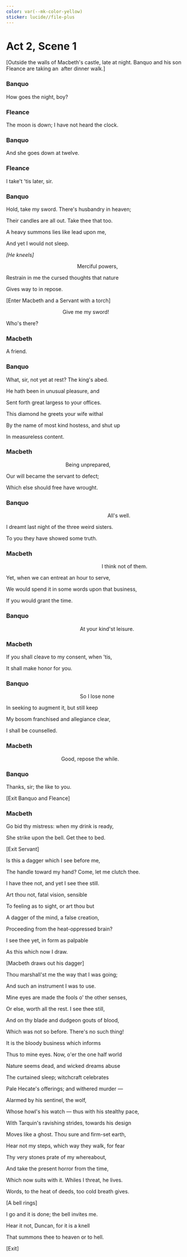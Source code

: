 ```yaml
---
color: var(--mk-color-yellow)
sticker: lucide//file-plus
---
```

# Act 2, Scene 1

[Outside the walls of Macbeth's castle, late at night. Banquo and his son Fleance are taking an  after dinner walk.]

### Banquo

How goes the night, boy?

### Fleance

The moon is down; I have not heard the clock.

### Banquo

And she goes down at twelve.

### Fleance

I take't 'tis later, sir.

### Banquo

Hold, take my sword. There's husbandry in heaven;

Their candles are all out. Take thee that too.

A heavy summons lies like lead upon me,

And yet I would not sleep.

_[He kneels]_ 

                                                 Merciful powers,

Restrain in me the cursed thoughts that nature

Gives way to in repose.

[Enter Macbeth and a Servant with a torch]

                                       Give me my sword!

Who's there?

### Macbeth

A friend.

### Banquo

What, sir, not yet at rest? The king's abed.

He hath been in unusual pleasure, and

Sent forth great largess to your offices.

This diamond he greets your wife withal

By the name of most kind hostess, and shut up

In measureless content.

### Macbeth

                                         Being unprepared,

Our will became the servant to defect;

Which else should free have wrought.

### Banquo

                                                                      All's well.

I dreamt last night of the three weird sisters.

To you they have showed some truth.

### Macbeth

                                                                  I think not of them.

Yet, when we can entreat an hour to serve,

We would spend it in some words upon that business,

If you would grant the time.

### Banquo

                                                   At your kind'st leisure.

### Macbeth

If you shall cleave to my consent, when 'tis,

It shall make honor for you.

### Banquo

                                                   So I lose none

In seeking to augment it, but still keep

My bosom franchised and allegiance clear,

I shall be counselled.

### Macbeth

                                      Good, repose the while.

### Banquo

Thanks, sir; the like to you.

[Exit Banquo and Fleance]

### Macbeth

Go bid thy mistress: when my drink is ready,

She strike upon the bell. Get thee to bed.

[Exit Servant]

Is this a dagger which I see before me,

The handle toward my hand? Come, let me clutch thee.

I have thee not, and yet I see thee still.

Art thou not, fatal vision, sensible

To feeling as to sight, or art thou but

A dagger of the mind, a false creation,

Proceeding from the heat-oppressed brain?

I see thee yet, in form as palpable

As this which now I draw.

[Macbeth draws out his dagger]

Thou marshall'st me the way that I was going;

And such an instrument I was to use.

Mine eyes are made the fools o' the other senses,

Or else, worth all the rest. I see thee still,

And on thy blade and dudgeon gouts of blood,

Which was not so before. There's no such thing!

It is the bloody business which informs

Thus to mine eyes. Now, o'er the one half world

Nature seems dead, and wicked dreams abuse

The curtained sleep; witchcraft celebrates

Pale Hecate's offerings; and withered murder —

Alarmed by his sentinel, the wolf,

Whose howl's his watch — thus with his stealthy pace,

With Tarquin's ravishing strides, towards his design

Moves like a ghost. Thou sure and firm-set earth,

Hear not my steps, which way they walk, for fear

Thy very stones prate of my whereabout,

And take the present horror from the time,

Which now suits with it. Whiles I threat, he lives.

Words, to the heat of deeds, too cold breath gives.

[A bell rings]

I go and it is done; the bell invites me.

Hear it not, Duncan, for it is a knell

That summons thee to heaven or to hell.

[Exit]